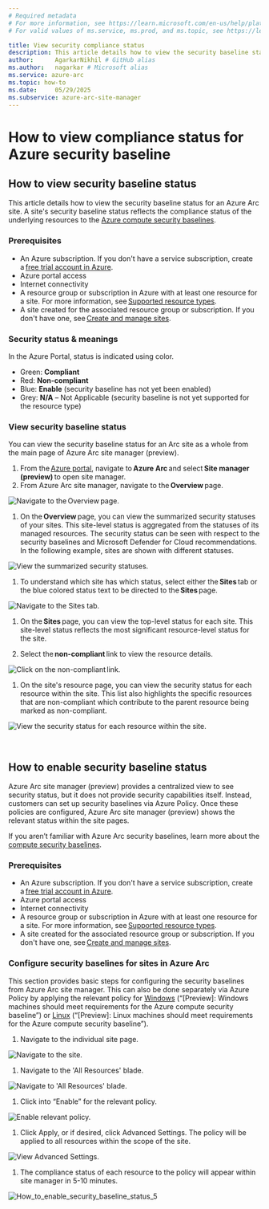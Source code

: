 ```yaml
---
# Required metadata
# For more information, see https://learn.microsoft.com/en-us/help/platform/learn-editor-add-metadata
# For valid values of ms.service, ms.prod, and ms.topic, see https://learn.microsoft.com/en-us/help/platform/metadata-taxonomies

title: View security compliance status
description: This article details how to view the security baseline status for an Azure Arc site.
author:      AgarkarNikhil # GitHub alias
ms.author:   nagarkar # Microsoft alias
ms.service: azure-arc
ms.topic: how-to
ms.date:     05/29/2025
ms.subservice: azure-arc-site-manager
---
```

# How to view compliance status for Azure security baseline


## How to view security baseline status 

This article details how to view the security baseline status for an Azure Arc site. A site's security baseline status reflects the compliance status of the underlying resources to the [Azure compute security baselines](/azure/governance/policy/samples/guest-configuration-baseline-windows). 

### Prerequisites 

- An Azure subscription. If you don't have a service subscription, create a [free trial account in Azure](https://azure.microsoft.com/free/).
- Azure portal access
- Internet connectivity
- A resource group or subscription in Azure with at least one resource for a site. For more information, see [Supported resource types](/azure/azure-arc/site-manager/overview).
- A site created for the associated resource group or subscription. If you don't have one, see [Create and manage sites](/azure/azure-arc/site-manager/how-to-crud-site). 

### Security status & meanings 

In the Azure Portal, status is indicated using color.  

- Green: **Compliant**
- Red: **Non-compliant**
- Blue: **Enable** (security baseline has not yet been enabled)
- Grey: **N/A** – Not Applicable (security baseline is not yet supported for the resource type) 

### View security baseline status 

You can view the security baseline status for an Arc site as a whole from the main page of Azure Arc site manager (preview). 

1. From the [Azure portal](https://portal.azure.com/), navigate to **Azure Arc** and select **Site manager (preview)** to open site manager.
1. From Azure Arc site manager, navigate to the **Overview** page.  


![Navigate to the Overview page.](media/view-security-compliance-status/view-security-baseline-status-2.png)

1. On the **Overview** page, you can view the summarized security statuses of your sites. This site-level status is aggregated from the statuses of its managed resources. The security status can be seen with respect to the security baselines and Microsoft Defender for Cloud recommendations. In the following example, sites are shown with different statuses.   


![View the summarized security statuses.](media/view-security-compliance-status/view-security-baseline-status-3.png)

1. To understand which site has which status, select either the **Sites** tab or the blue colored status text to be directed to the **Sites** page.  


![Navigate to the Sites tab.](media/view-security-compliance-status/view-security-baseline-status-4.png)

1. On the **Sites** page, you can view the top-level status for each site. This site-level status reflects the most significant resource-level status for the site. 

1. Select the **non-compliant** link to view the resource details.  


![Click on the non-compliant link.](media/view-security-compliance-status/view-security-baseline-status-6.png)

1. On the site's resource page, you can view the security status for each resource within the site. This list also highlights the specific resources that are non-compliant which contribute to the parent resource being marked as non-compliant. 

![View the security status for each resource within the site.](media/view-security-compliance-status/view-security-baseline-status-7.png)

 

## How to enable security baseline status 

Azure Arc site manager (preview) provides a centralized view to see security status, but it does not provide security capabilities itself. Instead, customers can set up security baselines via Azure Policy. Once these policies are configured, Azure Arc site manager (preview) shows the relevant status within the site pages. 

If you aren’t familiar with Azure Arc security baselines, learn more about the [compute security baselines](/security/benchmark/azure/security-baselines-overview). 

### Prerequisites 

- An Azure subscription. If you don't have a service subscription, create a [free trial account in Azure](https://azure.microsoft.com/free/).
- Azure portal access
- Internet connectivity
- A resource group or subscription in Azure with at least one resource for a site. For more information, see [Supported resource types](/azure/azure-arc/site-manager/overview).
- A site created for the associated resource group or subscription. If you don't have one, see [Create and manage sites](/azure/azure-arc/site-manager/how-to-crud-site). 

### Configure security baselines for sites in Azure Arc 

This section provides basic steps for configuring the security baselines from Azure Arc site manager. This can also be done separately via Azure Policy by applying the relevant policy for [Windows](/azure/governance/policy/samples/guest-configuration-baseline-windows) (“[Preview]: Windows machines should meet requirements for the Azure compute security baseline”) or [Linux](/azure/governance/policy/samples/guest-configuration-baseline-linux) (“[Preview]: Linux machines should meet requirements for the Azure compute security baseline”). 

1. Navigate to the individual site page. 


![Navigate to the site.](media/view-security-compliance-status/how-to-enable-security-baseline-status-1.png)

1. Navigate to the 'All Resources' blade.

![Navigate to 'All Resources' blade.](media/view-security-compliance-status/view-security-baseline-status-7.png)

1. Click into “Enable” for the relevant policy. 


![Enable relevant policy.](media/view-security-compliance-status/how-to-enable-security-baseline-status-3.png)

1. Click Apply, or if desired, click Advanced Settings. The policy will be applied to all resources within the scope of the site.

![View Advanced Settings.](media/view-security-compliance-status/how-to-enable-security-baseline-status-4.png)

1. The compliance status of each resource to the policy will appear within site manager in 5-10 minutes.  


![How_to_enable_security_baseline_status_5](media/view-security-compliance-status/how-to-enable-security-baseline-status-5.png)

